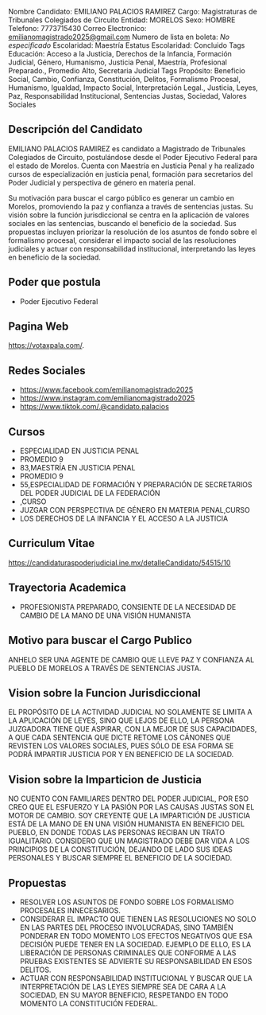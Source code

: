 Nombre Candidato: EMILIANO PALACIOS RAMIREZ
Cargo: Magistraturas de Tribunales Colegiados de Circuito
Entidad: MORELOS
Sexo: HOMBRE
Telefono: 7773715430
Correo Electronico: emilianomagistrado2025@gmail.com
Numero de lista en boleta: *No especificado*
Escolaridad: Maestría
Estatus Escolaridad: Concluido
Tags Educación: Acceso a la Justicia, Derechos de la Infancia, Formación Judicial, Género, Humanismo, Justicia Penal, Maestría, Profesional Preparado., Promedio Alto, Secretaria Judicial
Tags Propósito: Beneficio Social, Cambio, Confianza, Constitución, Delitos, Formalismo Procesal, Humanismo, Igualdad, Impacto Social, Interpretación Legal., Justicia, Leyes, Paz, Responsabilidad Institucional, Sentencias Justas, Sociedad, Valores Sociales


## Descripción del Candidato 

EMILIANO PALACIOS RAMIREZ es candidato a Magistrado de Tribunales Colegiados de Circuito, postulándose desde el Poder Ejecutivo Federal para el estado de Morelos. Cuenta con Maestría en Justicia Penal y ha realizado cursos de especialización en justicia penal, formación para secretarios del Poder Judicial y perspectiva de género en materia penal. 

Su motivación para buscar el cargo público es generar un cambio en Morelos, promoviendo la paz y confianza a través de sentencias justas. Su visión sobre la función jurisdiccional se centra en la aplicación de valores sociales en las sentencias, buscando el beneficio de la sociedad. Sus propuestas incluyen priorizar la resolución de los asuntos de fondo sobre el formalismo procesal, considerar el impacto social de las resoluciones judiciales y actuar con responsabilidad institucional, interpretando las leyes en beneficio de la sociedad.


## Poder que postula

- Poder Ejecutivo Federal


## Pagina Web

https://votaxpala.com/.


## Redes Sociales

- https://www.facebook.com/emilianomagistrado2025
- https://www.instagram.com/emilianomagistrado2025
- https://www.tiktok.com/.@candidato.palacios


## Cursos

- ESPECIALIDAD EN JUSTICIA PENAL
- PROMEDIO 9
- 83,MAESTRÍA EN JUSTICIA PENAL
- PROMEDIO 9
- 55,ESPECIALIDAD DE FORMACIÓN Y PREPARACIÓN DE SECRETARIOS DEL PODER JUDICIAL DE LA FEDERACIÓN
- ,CURSO
- JUZGAR CON PERSPECTIVA DE GÉNERO EN MATERIA PENAL,CURSO
- LOS DERECHOS DE LA INFANCIA Y EL ACCESO A LA JUSTICIA


## Curriculum Vitae

https://candidaturaspoderjudicial.ine.mx/detalleCandidato/54515/10


## Trayectoria Academica

- PROFESIONISTA PREPARADO, CONSIENTE DE LA NECESIDAD DE CAMBIO DE LA MANO DE UNA VISIÓN HUMANISTA


## Motivo para buscar el Cargo Publico

ANHELO SER UNA AGENTE DE CAMBIO QUE LLEVE PAZ Y CONFIANZA AL PUEBLO DE MORELOS A TRAVÉS DE SENTENCIAS JUSTA.


## Vision sobre la Funcion Jurisdiccional

EL PROPÓSITO DE LA ACTIVIDAD JUDICIAL NO SOLAMENTE SE LIMITA A LA APLICACIÓN DE LEYES, SINO QUE LEJOS DE ELLO, LA PERSONA JUZGADORA TIENE QUE ASPIRAR, CON LA MEJOR DE SUS CAPACIDADES, A QUE CADA SENTENCIA QUE DICTE RETOME LOS CÁNONES QUE REVISTEN LOS VALORES SOCIALES, PUES SÓLO DE ESA FORMA SE PODRÁ IMPARTIR JUSTICIA POR Y EN BENEFICIO DE LA SOCIEDAD.


## Vision sobre la Imparticion de Justicia

NO CUENTO CON FAMILIARES DENTRO DEL PODER JUDICIAL, POR ESO CREO QUE EL ESFUERZO Y LA PASIÓN POR LAS CAUSAS JUSTAS SON EL MOTOR DE CAMBIO. SOY CREYENTE QUE LA IMPARTICIÓN DE JUSTICIA ESTÁ DE LA MANO DE EN UNA VISIÓN HUMANISTA EN BENEFICIO DEL PUEBLO, EN DONDE TODAS LAS PERSONAS RECIBAN UN TRATO IGUALITARIO. CONSIDERO QUE UN MAGISTRADO DEBE DAR VIDA A LOS PRINCIPIOS DE LA CONSTITUCIÓN, DEJANDO DE LADO SUS IDEAS PERSONALES Y BUSCAR SIEMPRE EL BENEFICIO DE LA SOCIEDAD.


## Propuestas

- RESOLVER LOS ASUNTOS DE FONDO SOBRE LOS FORMALISMO PROCESALES INNECESARIOS.
- CONSIDERAR EL IMPACTO QUE TIENEN LAS RESOLUCIONES NO SOLO EN LAS PARTES DEL PROCESO INVOLUCRADAS, SINO TAMBIÉN PONDERAR EN TODO MOMENTO LOS EFECTOS NEGATIVOS QUE ESA DECISIÓN PUEDE TENER EN LA SOCIEDAD. EJEMPLO DE ELLO, ES LA LIBERACIÓN DE PERSONAS CRIMINALES QUE CONFORME A LAS PRUEBAS EXISTENTES SE ADVIERTE SU RESPONSABILIDAD EN ESOS DELITOS.
- ACTUAR CON RESPONSABILIDAD INSTITUCIONAL Y BUSCAR QUE LA INTERPRETACIÓN DE LAS LEYES SIEMPRE SEA DE CARA A LA SOCIEDAD, EN SU MAYOR BENEFICIO, RESPETANDO EN TODO MOMENTO LA CONSTITUCIÓN FEDERAL.

